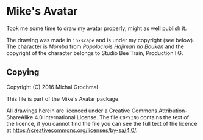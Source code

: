 Mike's Avatar
=============

Took me some time to draw my avatar properly, might as well publish it.

The drawing was made in `inkscape` and is under my copyright (see below).  The
character is *Momba* from *Popolocrois Hajimari no Bouken* and the copyright of
the character belongs to Studio Bee Train, Production I.G.

Copying
-------

Copyright (C) 2016 Michal Grochmal

This file is part of the Mike's Avatar package.

All drawings herein are licenced under a Creative Commons
Attribution-ShareAlike 4.0 International License.  The file `COPYING` contains
the text of the licence, if you cannot find the file you can see the full text
of the licence at <https://creativecommons.org/licenses/by-sa/4.0/>.

